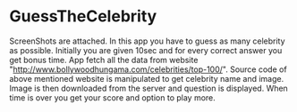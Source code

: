 # GuessTheCelebrity
ScreenShots are attached.
In this app you have to guess as many celebrity as possible. 
Initially you are given 10sec and for every correct answer you get bonus time.
App fetch all the data from website "http://www.bollywoodhungama.com/celebrities/top-100/".
Source code of above mentioned website is manipulated to get celebrity name and image.
Image is then downloaded from the server and question is displayed.
When time is over you get your score and option to play more.
